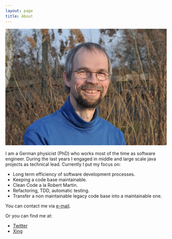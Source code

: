 ```yaml
---
layout: page
title: About
---
```


![Michael Scholze](/assets/portrait.jpg)

I am a German physicist (PhD) who works most of the time as software engineer. During the last years I engaged in middle and large scale java projects as technical lead. Currently I put my focus on:

* Long term efficiency of software development processes. 
* Keeping a code base maintainable. 
* Clean Code a la Robert Martin.
* Refactoring, TDD, automatic testing.
* Transfer a non maintainable legacy code base into a maintainable one.

You can contact me via [e-mail](/contact).

Or you can find me at:

* [Twitter](https://twitter.com/migescho)
* [Xing](https://www.xing.com/profile/Michael_Scholze4)
